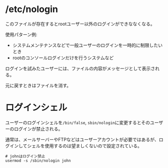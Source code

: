 # /etc/nologin

このファイルが存在するとrootユーザー以外のログインができななくなる。

使用パターン例:

- システムメンテナンスなどで一般ユーザーのログインを一時的に制限したいとき
- rootのコンソールログインだけを行うシステムなど

ログインを試みたユーザーには、ファイルの内容がメッセージとして表示される。

元に戻すときはファイルを消す。

# ログインシェル

ユーザーのログインシェルを`/bin/false`, `sbin/nologin`に変更するとそのユーザーのログインが禁止される。

通常は、メールサーバーやFTPなどはユーザーアカウントが必要ではあるが、ログインしてシェルを使用するのは望ましくないので設定されている。

```
# johnはログイン禁止
usermod -s /sbin/nologin john
```

